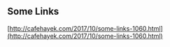 ## Some Links
  
  [http://cafehayek.com/2017/10/some-links-1060.html](http://cafehayek.com/2017/10/some-links-1060.html)